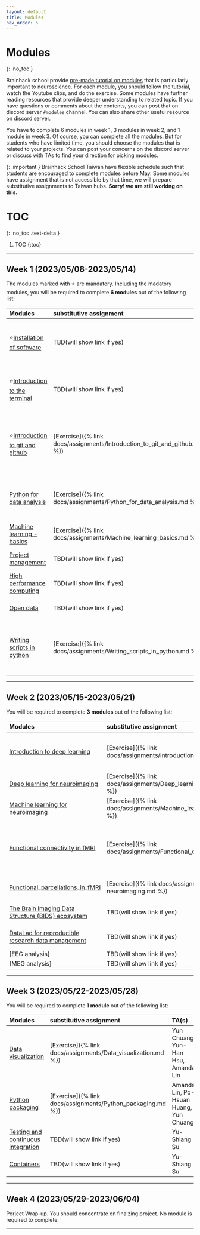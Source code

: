```yaml
---
layout: default
title: Modules
nav_order: 5
---
```


# Modules
{: .no_toc }

Brainhack school provide [pre-made tutorial on modules](https://school.brainhackmtl.org/modules/) that is particularly important to neuroscience. For each module, you should follow the tutorial, watch the Youtube clips, and do the exercise. Some modules have further reading resources that provide deeper understanding to related topic. If you have questions or comments about the contents, you can post that on discord server `#modules` channel. You can also share other useful resource on discord server. 

You have to complete 6 modules in week 1, 3 modules in week 2, and 1 module in week 3. Of course, you can complete all the modules. But for students who have limited time, you should choose the modules that is related to your projects. You can post your concerns on the discord server or discuss with TAs to find your direction for picking modules. 

{: .important }
Brainhack School Taiwan have flexible schedule such that students are encouraged to complete modules before May. Some modules have assignment that is not accessible by that time, we will prepare substitutive assignments to Taiwan hubs. **Sorry! we are still working on this.**

# TOC
{: .no_toc .text-delta }

1. TOC
{:toc}

---

## Week 1 (2023/05/08-2023/05/14)
The modules marked with ⭐ are mandatory. Including the madatory modules, you will be required to complete **6 modules** out of the following list:

| Modules                                                                                            | substitutive assignment    | TA(s)                                      |
|:---------------------------------------------------------------------------------------------------|:---------------------------|:-------------------------------------------| 
| ⭐[Installation of software](https://school.brainhackmtl.org/modules/installation)                  | TBD(will show link if yes) | Chih-Chia Hsing, Yu-Shiang Su              |
| ⭐[Introduction to the terminal](https://school.brainhackmtl.org/modules/introduction_to_terminal)  | TBD(will show link if yes) | Po-Hsuan Huang, Chih-Chia Hsing            |
| ⭐[Introduction to git and github](https://school.brainhackmtl.org/modules/git_github)              | [Exercise]({% link docs/assignments/Introduction_to_git_and_github.md %}) | Amanda Lin, Yun-Han Hsu, Chih-Chia Hsing   |
| [Python for data analysis](https://school.brainhackmtl.org/modules/python_data_analysis)           | [Exercise]({% link docs/assignments/Python_for_data_analysis.md %}) | Amanda Lin, Po-Hsuan Huang, Yun Chuang     |
| [Machine learning - basics](https://school.brainhackmtl.org/modules/machine_learning_basics)       | [Exercise]({% link docs/assignments/Machine_learning_basics.md %}) | Ruo-Chi Yao                                |
| [Project management](https://school.brainhackmtl.org/modules/project_management)                   | TBD(will show link if yes) | Chih-Chia Hsing                            |
| [High performance computing](https://school.brainhackmtl.org/modules/hpc)                          | TBD(will show link if yes) | Yu-Shiang Su                               |
| [Open data](https://school.brainhackmtl.org/modules/open_data)                                     | TBD(will show link if yes) | Chih-Chia Hsing                            |
| [Writing scripts in python](https://school.brainhackmtl.org/modules/python_scripts)                | [Exercise]({% link docs/assignments/Writing_scripts_in_python.md %}) | Amanda Lin, Po-Hsuan Huang, Yun-Han Hsu    |

---

## Week 2 (2023/05/15-2023/05/21)
You will be required to complete **3 modules** out of the following list:

| Modules                                                                                                    | substitutive assignment    | TA(s)                                  |
|:-----------------------------------------------------------------------------------------------------------|:---------------------------|:---------------------------------------|
| [Introduction to deep learning](https://school.brainhackmtl.org/modules/deep_learning_intro)               | [Exercise]({% link docs/assignments/Introduction_to_deep_learning.md %}) | Ding-Ruey Yeh, Ruo-Chi Yao             |
| [Deep learning for neuroimaging](https://school.brainhackmtl.org/modules/dl_for_neuroimaging)              | [Exercise]({% link docs/assignments/Deep_learning_for_neuroimaging.md %}) | Yu-Shiang Su                           |
| [Machine learning for neuroimaging](https://school.brainhackmtl.org/modules/machine_learning_neuroimaging) | [Exercise]({% link docs/assignments/Machine_learning_for_neuroimaging.md %}) | Ruo-Chi Yao                            |
| [Functional connectivity in fMRI](https://school.brainhackmtl.org/modules/fmri_connectivity)               | [Exercise]({% link docs/assignments/Functional_connectivity_in_fMRI.md %}) | Ding-Ruey Yeh, Yun Chuang, Chih-Chia   |
| [Functional_parcellations_in_fMRI](https://school.brainhackmtl.org/modules/fmri_parcellation)              | [Exercise]({% link docs/assignments/Deep_learning_for neuroimaging.md %}) | Ding-Ruey Yeh                          |
| [The Brain Imaging Data Structure (BIDS) ecosystem](https://school.brainhackmtl.org/modules/bids)          | TBD(will show link if yes) | Chih-Chia Hsing                        |
| [DataLad for reproducible research data management](https://school.brainhackmtl.org/modules/datalad)       | TBD(will show link if yes) | Yu-Shiang Su                           |
|[EEG analysis]             | TBD(will show link if yes)                                                      |                                        |
|[MEG analysis]             | TBD(will show link if yes)                                                      |                                        |

---

## Week 3 (2023/05/22-2023/05/28)
You will be required to complete **1 module** out of the following list:

| Modules                                                                                                    | substitutive assignment    | TA(s)                                  |
|:-----------------------------------------------------------------------------------------------------------|:---------------------------|:---------------------------------------|
| [Data visualization](https://school.brainhackmtl.org/modules/python_visualization)                         | [Exercise]({% link docs/assignments/Data_visualization.md %}) | Yun Chuang, Yun-Han Hsu, Amanda Lin    |
| [Python packaging](https://school.brainhackmtl.org/modules/packaging)                                      | [Exercise]({% link docs/assignments/Python_packaging.md %}) | Amanda Lin, Po-Hsuan Huang, Yun Chuang |
| [Testing and continuous integration](https://school.brainhackmtl.org/modules/testing)                      | TBD(will show link if yes) | Yu-Shiang Su                           |
| [Containers](https://school.brainhackmtl.org/modules/containers)                                           | TBD(will show link if yes) | Yu-Shiang Su                           |

---

## Week 4 (2023/05/29-2023/06/04)
Porject Wrap-up. You should concentrate on finalzing project. No module is required to complete.

---
